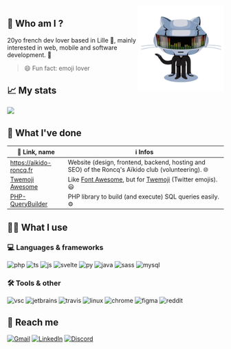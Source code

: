 
<img src="assets/daftpunktocat.gif" width="200" align="right">

## 🤔 Who am I ?

20yo french dev lover based in Lille 📍, mainly interested in web, mobile and software development. 📱

> 😄 Fun fact: emoji lover


## 📈 My stats

![](https://github-readme-stats.vercel.app/api?username=iamludal&show_icons=true&icon_color=2384de&title_color=2384de)


## 📝 What I've done

| 🔗 Link, name                                                     | ℹ️ Infos                                                                                                                 |
| ---------------------------------------------------------------- | ----------------------------------------------------------------------------------------------------------------------- |
| https://aikido-roncq.fr                                          | Website (design, frontend, backend, hosting and SEO) of the Roncq's Aïkido club (volunteering). 🌐                       |
| [Twemoji Awesome](https://github.com/iamludal/twemoji-awesome)   | Like [Font Awesome](https://fontawesome.com), but for [Twemoji](https://github.com/twitter/twemoji) (Twitter emojis). 😃 |
| [PHP-QueryBuilder](https://github.com/iamludal/PHP-QueryBuilder) | PHP library to build (and execute) SQL queries easily. ⚙️                                                                |


## 👨‍💻 What I use

### 💻 Languages & frameworks

![php](https://img.shields.io/badge/-PHP-444?style=for-the-badge&logo=php)
![ts](https://img.shields.io/badge/-Typescript-444?style=for-the-badge&logo=typescript)
![js](https://img.shields.io/badge/-JavaScript-444?style=for-the-badge&logo=javascript)
![svelte](https://img.shields.io/badge/-Svelte-444?style=for-the-badge&logo=svelte)
![py](https://img.shields.io/badge/-Python-444?style=for-the-badge&logo=python)
![java](https://img.shields.io/badge/-Java-444?style=for-the-badge&logo=java)
![sass](https://img.shields.io/badge/-Sass-444?style=for-the-badge&logo=sass)
![mysql](https://img.shields.io/badge/-MySQL-444?style=for-the-badge&logo=mysql)


### 🛠️ Tools & other

![vsc](https://img.shields.io/badge/-VSCode-444?style=for-the-badge&logo=visual-studio-code)
![jetbrains](https://img.shields.io/badge/-JetBrains-444?style=for-the-badge&logo=jetbrains)
![travis](https://img.shields.io/badge/-Travis-444?style=for-the-badge&logo=travis-ci)
![linux](https://img.shields.io/badge/-Linux-444?style=for-the-badge&logo=linux)
![chrome](https://img.shields.io/badge/-Chrome-444?style=for-the-badge&logo=google-chrome)
![figma](https://img.shields.io/badge/-Figma-444?style=for-the-badge&logo=figma)
![reddit](https://img.shields.io/badge/-Reddit-444?style=for-the-badge&logo=reddit)



## 💬 Reach me

[![Gmail](https://img.shields.io/badge/-Mail-444?style=for-the-badge&logo=mail.ru)][gmail]
[![LinkedIn](https://img.shields.io/badge/-LinkedIn-444?style=for-the-badge&logo=linkedin)][linkedin]
[![Discord](https://img.shields.io/badge/-Discord-444?style=for-the-badge&logo=discord)][discord]

[gmail]: mailto:ludovic.chombeau@gmail.com
[linkedin]: https://linkedin.com/in/ludovic-chombeau
[discord]: https://discord.com/users/256769299954401280
